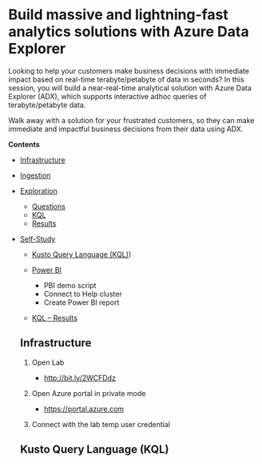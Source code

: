 #  Build massive and lightning-fast analytics solutions with Azure Data Explorer  
 
 Looking to help your customers make business decisions with immediate impact based on real-time terabyte/petabyte of data in seconds? In this session, you will build a near-real-time analytical solution with Azure Data Explorer (ADX), which supports interactive adhoc queries of terabyte/petabyte data.  
 
 Walk away with a solution for your frustrated customers, so they can make immediate and impactful business decisions from their data using ADX.  
 
**Contents**
 
 <!-- TOC -->

- [Infrastructure](#Infrastructure) 
- [Ingestion](#Ingestion) 
- [Exploration](#Exploration)
  - [Questions](#Questions)  
  - [KQL](#KQL) 
  - [Results](#Results)
- [Self-Study](#Self-Study)    
  - [Kusto Query Language (KQL)](#Kusto-Query-Language)) 
  - [Power BI](#Power-BI)   
      - PBI demo script  
      - Connect to Help cluster  
      - Create Power BI report 
      
   - [KQL – Results](#KQL–Results)
   
  <!-- TOC -->  
  
    ## Infrastructure  
   
   1. Open Lab 
    
         -  http://bit.ly/2WCFDdz  
     
      
   2. Open Azure portal in private mode  
    
        -  https://portal.azure.com  
        
   3. Connect with the lab temp user credential
   
   
   ## Kusto Query Language (KQL)
      
  
  
   

   
   
